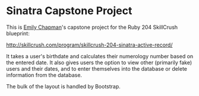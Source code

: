 # Sinatra Capstone Project

This is [Emily Chapman](http://www.emchap.com)'s capstone project for the Ruby 204 SkillCrush blueprint:

http://skillcrush.com/program/skillcrush-204-sinatra-active-record/

It takes a user's birthdate and calculates their numerology number based on the entered date. It also gives users the option to view other (primarily fake) users and their dates, and to enter themselves into the database or delete information from the database.

The bulk of the layout is handled by Bootstrap.
